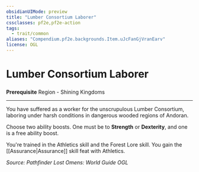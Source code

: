 ```yaml
---
obsidianUIMode: preview
title: "Lumber Consortium Laborer"
cssclasses: pf2e,pf2e-action
tags:
  - trait/common
aliases: "Compendium.pf2e.backgrounds.Item.uJcFanGjVranEarv"
license: OGL
---
```

# Lumber Consortium Laborer

### 






**Prerequisite** Region - Shining Kingdoms

* * *

You have suffered as a worker for the unscrupulous Lumber Consortium, laboring under harsh conditions in dangerous wooded regions of Andoran.

Choose two ability boosts. One must be to **Strength** or **Dexterity**, and one is a free ability boost.

You're trained in the Athletics skill and the Forest Lore skill. You gain the [[Assurance|Assurance]] skill feat with Athletics.

*Source: Pathfinder Lost Omens: World Guide*
*OGL*
